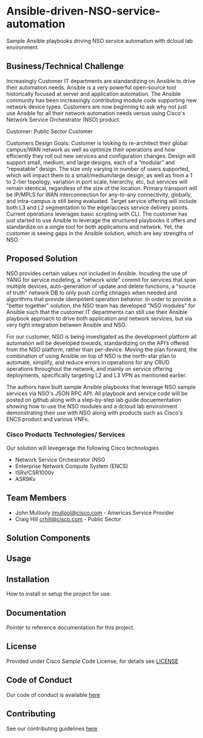 # Ansible-driven-NSO-service-automation

Sample Ansible playbooks driving NSO service automation with dcloud lab environment


## Business/Technical Challenge

Increasingly Customer IT departments are standardizing on Ansible to drive their automation needs. Ansible is a very powerful open-source tool historically focused at server and application automation. The Ansible community has been increasingly contributing module code supporting new network device types. Customers are now beginning to ask why not just use Ansible for all their network automation needs versus using Cisco's Network Service Orchestrator (NSO) product. 

Customer:  Public Sector Customer
 
Customers Design Goals:  Customer is looking to re-architect their global campus/WAN network as well as optimize their operations and how efficiently they roll out new services and configuration changes.  Design will support small, medium, and large designs, each of a “modular” and “repeatable” design.  The size only varying in number of users supported, which will impact them to a small/medium/large design, as well as from a 1 to 2-tier topology, variation in port scale, hierarchy, etc, but services will remain identical, regardless of the size of the location.  Primary transport will be IP/MPLS for WAN interconnection for any-to-any connectivity, globally, and intra-campus is still being evaluated. Target service offering will include both L3 and L2 segmentation to the edge/access service delivery points. Current operations leverages basic scripting with CLI.  The customer has just started to use Ansible to leverage the structured playbooks it offers and standardize on a single tool for both applicaitons and network. Yet, the customer is seeing gaps in the Ansible solution, which are key strengths of NSO.


## Proposed Solution

NSO provides certain values not included in Ansible. Incuding the use of YANG for service modeling, a "network wide" commit for services that span multiple devices, auto-generation of update and delete functions, a "source of truth" network DB to only push config chnages when needed and algorithms that provide idempotent operation behavior. In order to provide a "better together" solution, the NSO team has developed "NSO modules" for Ansible such that the customer IT departments can still use their Ansible playbook approach to drive both application and network services, but via very tight integration between Ansible and NSO. 


For our customer, NSO is being investigated as the development platform all automation will be developed towards, standardizing on the API’s offered from the NSO platform, rather than per-device.  Moving the plan forward, the combination of using Ansible on top of NSO is the north-star plan to automate, simplify, and reduce errors in operations for any CRUD operations throughout the network, and mainly on service offering deployments, specifically targeting L2 and L3 VPN as mentioned earlier.

The authors have built sample Ansible playbooks that leverage NSO sample services via NSO's JSON RPC API. All playbook and service code will be posted on github along with a step-by-step lab guide docuementation showing how to use the NSO modules and a dcloud lab environment demonstrating their use with NSO along with products such as Cisco's ENCS product and various VNFs.  


### Cisco Products Technologies/ Services

Our solution will levegerage the following Cisco technologies

* Network Service Orchestrator (NSO
* Enterprise Network Compute System (ENCS)
* ISRv/CSR1000v
* ASR9Kv

## Team Members

* John Mullooly <jmullool@cisco.com> - Americas Service Provider
* Craig Hill <crhill@cisco.com> - Public Sector 


## Solution Components


<!-- This does not need to be completed during the initial submission phase  

Provide a brief overview of the components involved with this project. e.g Python /  -->


## Usage

<!-- This does not need to be completed during the initial submission phase  

Provide a brief overview of how to use the solution  -->



## Installation

How to install or setup the project for use.


## Documentation

Pointer to reference documentation for this project.


## License

Provided under Cisco Sample Code License, for details see [LICENSE](./LICENSE.md)

## Code of Conduct

Our code of conduct is available [here](./CODE_OF_CONDUCT.md)

## Contributing

See our contributing guidelines [here](./CONTRIBUTING.md)
